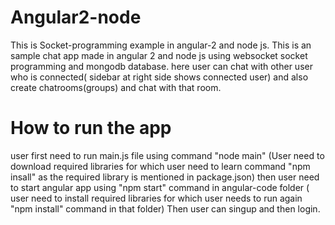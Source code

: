 # Angular2-node
This is Socket-programming example in angular-2 and node js.
This is an sample chat app made in angular 2 and node js using websocket socket programming and mongodb database.
here user can chat with other user who is connected( sidebar at right side shows connected user) and also create chatrooms(groups) and chat with that room.


# How to run the app
user first need to run main.js file using command "node main" (User need to download required libraries for which user need to learn command "npm insall" as the required library is mentioned in package.json)
then user need to start angular app using "npm start" command in angular-code folder ( user need to install required libraries for which user needs to run again "npm install" command in that folder)
Then user can singup and then login.


